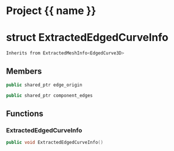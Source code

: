 <script setup>
import {useRoute} from 'vitepress'
const {path} = useRoute()
const tokens = path.split('/')
const words = tokens[2].split('-');
for (let i = 0; i < words.length; i++) {
    words[i] = words[i].charAt(0).toUpperCase() + words[i].slice(1);
    words[i] = words[i].replace('geode', 'Geode')
}
const name = words.join('-');
</script>
# Project {{ name }}

# struct ExtractedEdgedCurveInfo


```cpp
Inherits from ExtractedMeshInfo<EdgedCurve3D>
```



## Members

```cpp
public shared_ptr edge_origin

```

```cpp
public shared_ptr component_edges

```



## Functions

### ExtractedEdgedCurveInfo

```cpp
public void ExtractedEdgedCurveInfo()
```




